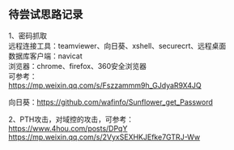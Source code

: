 ## 待尝试思路记录
1、密码抓取  
远程连接工具：teamviewer、向日葵、xshell、securecrt、远程桌面  
数据库客户端：navicat  
浏览器：chrome、firefox、360安全浏览器  
可参考：  
https://mp.weixin.qq.com/s/Fszzammm9h_GJdyaR9X4JQ  

向日葵：https://github.com/wafinfo/Sunflower_get_Password

2、PTH攻击，对域控的攻击，可参考：  
https://www.4hou.com/posts/DPqY  
https://mp.weixin.qq.com/s/2VyxSEXHKJEfke7GTRJ-Ww
